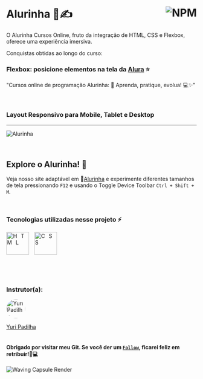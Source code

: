 # Alurinha 📒✍ <a href="https://github.com/Rodolfo-Sampaio/alurinha/blob/main/LICENSE"><img src="https://img.shields.io/npm/l/react" alt="NPM" align="right"></a>

O Alurinha Cursos Online, fruto da integração de HTML, CSS e Flexbox, oferece uma experiência imersiva.

Conquistas obtidas ao longo do curso:
### Flexbox: posicione elementos na tela da [Alura](https://cursos.alura.com.br/course/posicione-elementos-com-flexbox) ⭐

"Cursos online de programação Alurinha: 🚀 Aprenda, pratique, evolua! 💻✨"


<br>

### Layout Responsivo para Mobile, Tablet e Desktop
---
![Alurinha](https://github.com/Rodolfo-Sampaio/alurinha/assets/96917363/7ab7e974-9a8a-41be-b677-2eb792ab5cd6)



<br>

##  Explore o Alurinha! 👀

Veja nosso site adaptável em 🚩[Alurinha](https://alurinha-vert.vercel.app/) e experimente diferentes tamanhos de tela pressionando `F12` e usando o Toggle Device Toolbar `Ctrl + Shift + M`.

<br>

### Tecnologias utilizadas nesse projeto ⚡
<span style="letter-spacing: 10px">
   <img src="https://skillicons.dev/icons?i=html" title="HTML" alt="HTML" width="60px"/>
   <img src="https://skillicons.dev/icons?i=css" title="CSS" alt="CSS" width="60px"/>
</span>

#

<br>

### Instrutor(a):

<a href="https://www.linkedin.com/in/yuri-padilha/">
  <img src="https://media.licdn.com/dms/image/C4D03AQEZUryu34Vq1A/profile-displayphoto-shrink_200_200/0/1530658791747?e=1708560000&v=beta&t=h7qEB0Xr3sPE4aCCRryb_YG-rpvObCR54WD9pR2KxTg" alt="Yuri Padilha" style="border-radius: 50%; width: 50px; height: 50px;">
</a>

[Yuri Padilha](https://www.linkedin.com/in/yuri-padilha/)
<br>
<br>
#### Obrigado por visitar meu Git. Se você der um [`Follow`](https://github.com/Rodolfo-Sampaio), ficarei feliz em retribuir!🚀💻

<img src="https://capsule-render.vercel.app/api?type=waving&color=ffffff&height=100&section=footer" alt="Waving Capsule Render">